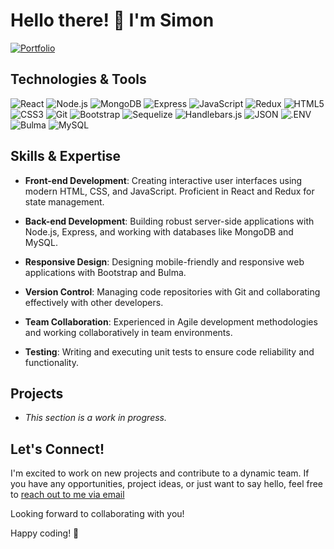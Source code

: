 # Hello there! 👋 I'm Simon

[![Portfolio](https://img.shields.io/badge/Portfolio-Visit_My_Portfolio-1f425f.svg?style=for-the-badge)](https://spereira15.github.io/react-portfolio)

## Technologies & Tools

![React](https://img.shields.io/badge/React-61DAFB?logo=react&logoColor=000&style=for-the-badge)
![Node.js](https://img.shields.io/badge/Node.js-393?logo=nodedotjs&logoColor=fff&style=for-the-badge)
![MongoDB](https://img.shields.io/badge/MongoDB-47A248?logo=mongodb&logoColor=fff&style=for-the-badge)
![Express](https://img.shields.io/badge/Express-000?logo=express&logoColor=fff&style=for-the-badge)
![JavaScript](https://img.shields.io/badge/JavaScript-F7DF1E?logo=javascript&logoColor=000&style=for-the-badge)
![Redux](https://img.shields.io/badge/Redux-764ABC?logo=redux&logoColor=fff&style=for-the-badge)
![HTML5](https://img.shields.io/badge/HTML5-E34F26?logo=html5&logoColor=fff&style=for-the-badge)
![CSS3](https://img.shields.io/badge/CSS3-1572B6?logo=css3&logoColor=fff&style=for-the-badge)
![Git](https://img.shields.io/badge/Git-F05032?logo=git&logoColor=fff&style=for-the-badge)
![Bootstrap](https://img.shields.io/badge/Bootstrap-7952B3?logo=bootstrap&logoColor=fff&style=for-the-badge)
![Sequelize](https://img.shields.io/badge/Sequelize-52B0E7?logo=sequelize&logoColor=fff&style=for-the-badge)
![Handlebars.js](https://img.shields.io/badge/Handlebars.js-000?logo=handlebarsdotjs&logoColor=fff&style=for-the-badge)
![JSON](https://img.shields.io/badge/JSON-000?logo=json&logoColor=fff&style=for-the-badge)
![.ENV](https://img.shields.io/badge/.ENV-ECD53F?logo=dotenv&logoColor=000&style=for-the-badge)
![Bulma](https://img.shields.io/badge/Bulma-00D1B2?logo=bulma&logoColor=fff&style=for-the-badge)
![MySQL](https://img.shields.io/badge/MySQL-4479A1?logo=mysql&logoColor=fff&style=for-the-badge)

## Skills & Expertise

- **Front-end Development**: Creating interactive user interfaces using modern HTML, CSS, and JavaScript. Proficient in React and Redux for state management.

- **Back-end Development**: Building robust server-side applications with Node.js, Express, and working with databases like MongoDB and MySQL.

- **Responsive Design**: Designing mobile-friendly and responsive web applications with Bootstrap and Bulma.

- **Version Control**: Managing code repositories with Git and collaborating effectively with other developers.

- **Team Collaboration**: Experienced in Agile development methodologies and working collaboratively in team environments.

- **Testing**: Writing and executing unit tests to ensure code reliability and functionality.

## Projects

- *This section is a work in progress.* 

## Let's Connect!

I'm excited to work on new projects and contribute to a dynamic team. If you have any opportunities, project ideas, or just want to say hello, feel free to [reach out to me via email](mailto:simonpereira15@hotmail.com)

Looking forward to collaborating with you!

Happy coding! 🚀

